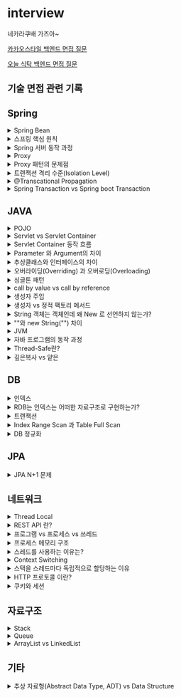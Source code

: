 # interview
  네카라쿠배 가즈아~
  
  [카카오스타일 백엔드 면접 질문](https://github.com/russell-seo/interview/blob/main/kakao/style.md)
  
  [오늘 식탁 백엔드 면접 질문](https://github.com/russell-seo/interview/blob/main/todaytable.md)

  ## 기술 면접 관련 기록
  
  
  ## Spring
  
  <details>
<summary>Spring Bean</summary>
<div markdown="1">       

 - Spring Bean 이란?
    - Spring 에서 사용하는 객체를 의미한다.
    - IoC Container에 의해 등록, 생성, 조회 관계 설정이 되는 객체를 의미한다.
    - Spring IoC Container 에 의해서 관리되고 어플리케이션의 핵심을 이루는 객체들을 스프링에서는 Beans라고 부른다.
      - 빈과 빈 사이의 의존성은 컨테이너가 사용하는 메타데이터 환경설정에 의존한다.
 - Bean의 주요 속성
    - class : 정규화된 자바 클래스 이름
    - id : bean의 고유 식별자
    - scope : 빈 스코프
    - constructor-arg : 생성시 생성자에 전달할 인수
    - property : 생성 시 bean setter 에 전달할 인수
    - init method 와 destory method
</div>
</details>
  
  <details>
<summary>스프링 핵심 원칙</summary>
<div markdown="1"> 
  
  - 스프링 핵심 원칙은 세가지이다. IoC/DI, AOP, PSA
    - IoC
      - Inversion Of Control(제어의 역전)을 의미하며, 객체의 생성과 생명주기 관리까지 모든 객체에 대한 제어권을 개발자가 아닌 프레임워크 에게 위임한 것을 의미한다.
      - 객체의 생성 책임을 개발자가 가지는 것이 아니라, 프레임워크에 위임했다(능동 -> 수동)
      - IoC vs DI
        - IoC는 DI한 형태 -> 객체지향에선 DI를 통해 IoC를 구현한다.
  
    - DI
      - DI는 의존관계 주입을 의미한다. 의존관계란 하나의 객체가 다른 객체의 상태에 따라 영향을 받는 것을 의미한다.
      - 스프링에서는 이러한 의존관계를 개발자가 직접관리하지 않고, 스프링 컨테이너에서 관리한다. 의존관계가 필요할 때 마다 스프링 컨테이너에서 개발자 코드안으로 의존성을 주입해 준다.
      - DI는 스프링에서 IoC를 구현한 한가지 방법이며, IoC는 DI를 포함하는 개념이다.
      - 이를 통해 개발자는 객체의 생성, 생명주기 관리, 의존관계 설정 책임을 신경 쓸 필요 없이 자신의 비즈니스 로직에만 집중하여 생산성을 높일 수 있다.
  
  
    - AOP
      - Aspect-Oriented Programming(관점 지향 프로그래밍)을 의미한다.
      - 스프링 DI가 의존성에 대한 주입이라면 AOP는 로직(code)주입 이라고 할 수 있다.
      - 관점 지향은 쉽게 말해 어떤 로직을 핵심적인 관점과 부가적인 관점으로 나누어서 보고 그 관점을 기준으로 각각 모듈화 하겠다는 것이다.
        - 핵심적인 관점 : 비즈니스 로직
        - 부가적인 관점 : 핵심 로직을 실행하기 위해서 행해지는 로직( 로깅, 트랜잭션, 캐싱) - 재사용된다.
  
    - PSA
      - Portable Service Abstraction(일관성 있는 서비스 추상화)를 의미한다.
      - 서비스 추상화란, 같은 일을 하는 다수의 기술을 공통 인터페이스로 제어할 수 있게 하는 것을 의미한다.
      - 외부 환경의 변화에 관계없이 일관된 방식으로 기술에 접근할 수 있게 해주는 것을 의미한다.
      - 예시
        - @Cacheable : 캐시대상으로 redis를 사용하던 ehcach를 사용하던 @Cacheable을 처리하는 내부 코드는 변하지 않는다.
        - @Transactional : JPA의 구현체로 Hibernate를 이용하던 다른 구현체를 이용하던 @Transactional을 처리하는 내부 코드를 변경할 필요가 없다.

</div>
</details>
  

<details>
<summary>Spring 서버 동작 과정</summary>
<div markdown="1">
  
  - 스프링의 경우
  
        1. 톰캣이 실행된다
        2. ServletContextListener 의 스프링에서 제공하는 구현체인 ContextLoaderListener 에 의해 Application Context가 생성된다.
        3. Application Context 가 생성되는 과정에서, 빈 정의(xml, component scan, @Configuration)에 의해 빈이 생성된다.
        4. Application Context 에 저장된 빈들의 의존 관계가 주입된다.
        5. 빈들의 생명주기에 맞는 메소드가 실행된다.(빈의 초기화 메소드, 소멸 메소드 등)
  
  - 스프링 부트
  
        1. @SpringBootConfiguration
        2. @Component Scan
        3. @EnableAutoConfiguration
</div>
</details>

<details>
<summary>Proxy</summary>
<div markdown="1">
  
  - 일반적으로 Proxy는 실제 Target 의 기능을 대신 수행하면서, 기능을 확장하거나 추가하는 실제 객체를 의미합니다.
    
    - 왜 사용할까?
      - OCP(Open-Closed Principle)을 지키기 위해서 사용한다.
      - 개방 폐쇠 원칙(=OCP)란 소프트웨어는 확장에 대해 열려있어야 하고, 수정에 대해서는 닫혀 있어야 한다라는 원칙 때문이다.
    
    - 어떻게?
      - Proxy를 이용한 런타임 위빙(Runtime Weaving)을 통해서 관심사를 추출할 수 있다.
      - 런타임 위빙 이란?
        - Weaving 은 target 객체를 새로운 proxied 객체로 적용시키는 과정이다.
      
    - Spring AOP 에서는 이러한 기능을 2가지 방법으로 구현하였다.
      
      - JDK Dynamic Proxy
      - CGlib Proxy
  
        - JDK Dynamic Proxy
          - JDK에서 제공하는 Dynamic Proxy는 1.3버전 부터 생긴 기능이다
          - `인터페이스를 기반으로 Proxy를 생성해주는 방식이다`
          - Dynamic Proxy는 Invocation Handler를 상속받아서 실체를 구현하게 되는데, 이 과정에서 `특정 Object 에 대해 Reflection을 사용하기때문에 성능이 조금 떨어지는 크리티컬 한 단점이 있다.`
          
        - CGlib
          - Enhancer를 바탕으로 Proxy를 구현하는 방식이다.
          - Extends(상속)방식을 이용해서 Proxy화 할 메소드를 오버라이딩 하는 방식이다.
          - CGlib은 기본적으로 Byte코드를 조작해서, 바이너리가 만들어지기 때문에 JDK Dynamic Proxy 보다 성능적으로 우세하다.
          - CGlib에서 실제로 핸들링할 Handler 가 필요한데, CGlib 에서는 이를 `MethodInterceptor` 라는 인터페이스로 정의되어 있다.
          - 다만 final 객체 혹은 private 접근자로 된 메소드는 상속이 지원되지 않기 때문에 제약적인 Proxy 구현이 가능하다.
  
</div>
</details>

<details>
<summary>Proxy 패턴의 문제점</summary>
<div markdown="1">
  
  - 위의 Proxy 내용과 이어지는 내용이다.
  
  - Proxy 패턴의 문제점을 알아보자
  
    - 부가적인 기능 추가 때 마다 별도의 프록시를 만들어야 한다.
    - 프록시로 프록시를 감싸는 일 발생
    - 모든 구현체에서 원래 타겟으로 위임하는 코드가 중복해서 발생.
    - 다른 메소드의 부가 기능이 같은 것일 경우 부가 기능의 주옵ㄱ이 발생
      - 이러한 문제를 해결하기 위해 프록시에 해당하는 클래스를 매번 만드는 것이 아닌 동적으로 런타임에 생성해내는 `다이나믹 프록시`가 등장한 것이다.
  
  
</div>
</details>

<details>
<summary>트랜잭션 격리 수준(Isolation Level)</summary>
<div markdown="1">
  
  - 트랜잭션 격리수준 이란?
    - 동시에 여러 트랜잭션이 처리될 때, 트랜잭션끼리 얼마나 서로 고립되어 있는지를 나타내는 것입니다. 즉 간단하게 말해 특정 트랜잭션이 다른 트랜잭션에 변경한 데이터를 볼수 있도록 허용할지 말지를 결정하는 것 입니다.
  
  - READ UNCOMMITTED
  - READ COMMITTED
  - REPEATABLE READ
  - SERIALIZABLE
  
  아래로 내려 갈 수록 고립 정도가 높아지며, 성능이 떨어지는 것이 일반적입니다.
  
  현재 저는 mysql 기반인 MariaDB를 사용 중인데 격리 수준이 디폴트인 `REPEATABLE READ` 입니다. 오라클인 경우에는 `READ COMMITTED`라고 합니다.
  
  1. READ UNCOMMITTED
  
  READ UNCOMMITTE의 격리수준에서는 어떤 트랜잭션 변경 내용이 COMMIT 이나 ROLLBACK과 상관없이 다른 트랜잭션에서 보여집니다.
  
  이 격리수준 에서는 아래와 같은 문제가 발생합니다.
  
    1. A 트랜잭션에서 테이블의 데이터를 수정중인 상태이고 아직 커밋하지 않았습니다.
  
    2. B 트랜잭션에서 A 트랜잭션이 수정 중인 데이터를 조회 함. 이를 Dirty Read라고 한다.
  
    3. A 트랜잭션에서 문제가 발생해 ROLLBACK 함
  
    4. B 트랜잭션은 커밋되지 않은 데이터를 바라보고 로직을 수행한다.
  
  이런식으로 데이터 정합성에 문제가 많으므로 RDBMS 표준에서는 격리수준으로 인정하지 않는다.
  
  2. READ COMMITTED
  
  어떤 트랜잭션의 변경 내용이 COMMIT 되어야만 다른 트랜잭션에서 조회할 수 있다. 오라클 DBMS 에서 기본적으로 사용하고 있고, 온라인 서비스에서 가장 많이 격리되는 수준이다.
  
  여기서는 B 트랜잭션에서 A 트랜잭션에서 커밋이나 롤백하기전 까지는 DIRTY READ가 발생하지 않습니다.(UNDO 영역에 저장된 데이터를 참조)
  
  언뜻보면 정합성 문제가 해결된 것 처럼 보이지만, 여기서 NON-REPEATABLE READ 부정합 문제가 발생할 수 있다.
  
    1. B 트랜잭션에서 10번 상품의 총 투자공모금액을 조회
    2. 100만원이 조회됨
    3. A 트랜잭션에서 10번 상품의 총 투자공모금액을 120만원으로 바꾸고 커밋
    4. B 트랜잭션에서 10번 상품의 총 투자공모금액을 다시 조회
    5. 120만원이 조회됨.
  
  이는 하나의 트랜잭션내에서 동일한 SELECT를 수행했을 경우 항상 같은 결과를 반환해야 하는 REPEATABLE READ 정합성에 어긋나는 것 입니다.
  
  일반적인 웹 어플리케이션에서는 크게 문제되지 않지만, 작업이 금전적인 처리와 연결되어 있다면 문제가 발생할 수 있습니다.
  
  예를 들어 트랜잭션에서 입금/출금 처리가 계속 진행되는 트랜잭션들이 있고, 오늘의 입금 총 합을 보여주는 트랜잭션이 있다고 하면, 총합을 계산하는 SELECT 쿼리는 실행될 때 마다 다른 결과 값을 가져올 것 입니다.
  
  이런 문제가 발생할 수 있기 때문에 격리수준에 의해 실행되는 SQL 문장이 어떤 결과를 출력할 지 정확히 예측하고 있어야 합니다.
  
  
  3. REPEATABLE READ
  
  REPEATABLE READ 격리수준은 간단하게 말해서 트랜잭션이 시작되기 전에 커밋된 내용에 대해서만 조회할 수 있는 격리수준 이다.
  
  MYSQL DMBS에서 기본적으로 사용하고 있고, 이 격리수준에서는 NON-REPEATABLE READ 부정합이 발생하지 않는다.
  
    1. 10번 트랜잭션이 2번 상품을 조회
    2. 12번 트랜잭션이 2번 상품의 총 투자공모금액을 변경하고 커밋
    3. 10번 트랜잭션이 2번 상품을 다시 조회
    4. 언두 영역에 백업된 데이터를 반환
  
  즉, 자신의 트랜잭션 번호보다 낮은 트랜잭션 번호에서 변경된(+커밋된) 것만 보게 되는 것 입니다.
  
  REPEATABLE READ 격리수준에서는 트랜잭션이 시작된 시점의 데이터를 일간되게 보여주는 것을 보장해야 하기 때문에 한 트랜잭션 실행시간이 길어질수록 해당 시간 만큼 계쏙 멀티 버전을 관리해야 하는 단점이 있다.
  
  하지만 실제로 영향을 미칠 정도로 오래 지속되는 경우는 없어서 READ COMMITTED와 REPEATABLE READ의 성능 차이는 거의 없다고 합니다.
  
  REPEATABLE READ에서 발생할 수 있는 데이터 부정합
  ~~~
  START TRANSACTION; -- transaction id : 1
  select * from Member where name = "sangwon";
  
    START TRANSACTION; -- transaction id : 2
    select * from Member where name = "sangwon";
    update Member SET name = "russell" where name = "sangwon";
    COMMIT;
  
   UPDATE Member SET name = "gucci" where name = "sangwon"; -- 0 row(s) affected
   COMMIT;
  ~~~
  
  이 상황에서 최종 결과는 `name = russell`이 된다. REPEATABLE READ이기 때문에 2번 트랜잭션에서 name = russell 로 변경하고 commit을 하면
  
  name = sangwon의 내용을 `UNDO` 세그먼트에 남겨놔야 합니다. 그래야 1번 트랜잭션이 일관되게 데이터를 보는 것을 보장해 줄 수 있기 때문입니다.
  
  이 상황에서 아래 구문에서 UPDATE문을 실행하게 되는데, UPDATE의 경우 변경을 수행할 로우에 대해 잠금이 필요합니다. 하지만 1번 트랜잭션이 바라보고 있는 
  
  name = sangwon의 경우 레코드데이터가 아닌 UNDO영역의 데이터이고, UNDO영역에 있는 데이터에 대해서는 쓰기 잠금을 걸 수가 없습니다.
  
  그러므로 위에 UPDATE 구문은 레코드에 대해 쓰기 잠금을 시도하려고 하지만 name=junyoung인 레코드는 존재하지 않으므로, 0 row(s) affected가 출력되고 아무 변경도 일어나지 않게 됩니다. 그러므로 최종 결과는 name=russell 입니다.
  
</div>
</details>

<details>
<summary>@Transcational Propagation</summary>
<div markdown="1">
  
  - Propagation
  
    - `REQUIRED` 
      - 기본옵션
      - 부모 트랜잭션이 존재한다면 부모 트랜잭션에 합류, 그렇지 않다면 새로운 트랜잭션을 만든다.
      - `중간에 자식/부모에서 rollback이 발생한다면 자식과 부모 모두 rollback 한다.`
    - `REQUIREDS_NEW`
      - 무조건 새로운 트랜잭션을 만든다.
      - nested한 방식으로 메소드 호출이 이루어지더라도 rollback은 각각 이루어 진다.
    - `MANDATORY`
      - 무조건 부모 트랜잭션에 합류시킨다
      - 부모 트랜잭션이 존재하지 않는다면 예외를 발생시킨다.
    - `SUPPORTS`
      - 메소드가 트랜잭션을 필요로 하지는 않지만, 진행중인 트랜잭션이 존재하면 트랜잭션을 사용한다는 것을 의미한다.
      - 진행중인 트랜잭션이 존재하지 않더라도 메소드는 정상적으로 동작한다.
    - `NESTED`
      - 부모 트랜잭션이 존재하면 부모 트랜잭션에 중첩시키고, 부모 트랜잭션이 존재하지 않는다면 새로운 트랜잭션을 생성한다.
      - 부모 트랜잭션에 예외가 발생하면 자식 트랜잭션도 rollback한다.
      - 자식 트랜잭션에 예외가 발생하더라도 부모 트랜잭션은 rollback하지 않는다. 이때 롤백은 부모 트랜잭션에서 자식 트랜잭션 호출하는 지점까지만 롤백된다. 이후 부모 트랜잭션에서 문제가 없으면 부모 트랜잭션은 끝가지 COMMIT 된다.
      - 현재 트랜잭션이 있으면 중첩 트랜잭션 내에서 실행하고, 그렇지 않으면 REQUIRED 처럼 동작합니다.
     
    - `NEVER`
      - 메소드가 트랜잭션을 필요로 하지 않는다. 만약 진행중인 트랜잭션이 존재하면 익셉션이 발생한다.
  
  
  
</div>
</details>

<details>
<summary>Spring Transaction vs Spring boot Transaction</summary>
<div markdown="1">
  
  
  
  
</div>
</details>
  
  ## JAVA
  
  
  <details>
<summary>POJO</summary>
<div markdown="1">       

 - POJO 란?
    - 진정한 POJO란 객체지향적인 원리에 충실하면서, 환경과 기술에 종속되지 않고 필요에 따라 재활용될 수 있는 방식으로 설계된 오브젝트를 말한다.
        - 어떠한 프레임워크에도 의존하지 않는다.
        - 자바를 이용한 테스트에 용이하다.
 - POJO의 두가지 의견
    - 어떠한 프레임워크에도 완전히 의존하지 않는 자바 객체. (어노테이션이 붙은 것도 POJO가 아니란 의견)
    - 자바 객체 안에 코드를 프레임워크를 바꿔도 그대로 재활용 할 수 있으면 POJO(특정 어노테이션이 존재해도 POJO라는 의견)

 - EJB 부터 스프링까지의 역사를 보면 두 번째가 맞는 듯 하다.
    - EJB 시절에는 특정 기능(Service, Controller등) 을 만들기 위해서는 특정 인터페이스나 클래스는 extends 했어야 했다. 따라서 그 시절에는 특정 클래스의 EJB 프레임워크에
      매우 의존적이었으며 기능을 활용하기 위해서 특정 Class를 extends 해야한다는 관점에서 객체지향적 특징을 잃어버리게 되었다.
    - EJB때는 걔네들이 정의해둔 클래스/인터페이스를 상속/구현 -> 그래서 이거에 종속적이지 않는 것들은 POJO라고 부르자고 정한 것.
    - 결론적으로 비지니스 코드가 특정 프레임워크에만 종속적이지 않다면 POJO라고 부른다.(어노테이션은 주석과 같이 마킹한다는 의미에서 코드에 직접적으로 영향을 주지 않으므로 제외)

</div>
</details>
  

<details>
<summary>Servlet vs Servlet Container</summary>
<div markdown="1"> 
  
    - Servlet
      - Java 로 HTTP 요청 및 응답을 처리하기 위한 표준
      - 서블릿은 클라이언트의 HTTP요청을 받아 비즈니스 로직을 수행하고 적절한 HTTP 응답을 생성하는 자바 객체이다.
      - 웹페이지를 동적으로 생성하는 역할
      - 서블릿은 일반 자바 객체와 달리 서블릿 컨테이너 내에서만 실행된다.
  
    - Servlet Container
      - 클라이언트로 부터 HTTP 요청 메시지를 적절하게 파싱 한 후, 쓰레드를 생성하여 적절한 서블릿을 실행시키고, 서블릿으로부터 응답받은 요청 처리 결과를 이용해 HTTP 응답 메시지를 만들어주는 컴포넌트
      - 웹 서비스에 필요한 다양한 기능을 제공하며, 개발자로 하여금 비즈니스 로직(Servelt 구현) 만 집중할 수 있도록 도와주는 프레임 워크
      - 지원하는 기능
        - tcp/ip 소켓 연결 및 종료(통신 지원)
        - HTTP요청 메시지 파싱 및 응답 메시지 생성
        - 서블릿 생명주기 관리
        - 멀티쓰레딩 지원(요청당 스레드로 처리)
        - 선언적인 보안 관리
        - 대표적인 Servlet Container : tomcat, netty
</div>
</details>


<details>
<summary>Servlet Container 동작 흐름</summary>
<div markdown="1">
      
      - 사용자 요청 파싱
      - 새로운 쓰레드를 생성하고, HttpServeltRequest, HttpServletResposne 생성.
      - 사용자 요청을 분석하여 대응되는 서블릿 검색(DD.xml을 통해 서블릿을 미리 정의해둔다.)
      - 찾은 서블릿의 service() 메소드를 호출함으로써, 비즈니스 로직 처리 위임
      - 서블릿은 클라이언트에게 넘길 응답을 작성. 이때 Response 객체를 사용한다.
      - Servlet Container가 서블릿으로 부터 받은 Response를 적절한 Http response로 만들어 클라이언트에 반환
      - 요청을 처리한 쓰레드는 소멸하거나 쓰레드 풀로 반환.
  
</div>
</details>

<details>
<summary>Parameter 와 Argument의 차이</summary>
<div markdown="1">
  
  - parameter : 함수를 선언할때 사용된 변수
  - argument : 함수가 호출 되었을 때 함수의 파라미터로 넘어오는 실제 값

</div>
</details>






<details>
<summary>추상클래스와 인터페이스의 차이</summary>
<div markdown="1">
  
  - 추상클래스
    - 단일 상속만 가능하다.
    - 모든 접근 제어자를 사용할 수 있다.
    - 변수와 상수를 선언 할 수 있다.
    - 추상 메소드와 일반 메소드를 선언할 수 있다.
  - 인터페이스
    - 다중 구현이 가능하다.
    - public 접근 제어자만 가능하다.
    - 상수만 선언 할 수 있다.
    - 추상메소드만 선언 할 수 있다.

</div>
</details>


<details>
<summary>오버라이딩(Overriding) 과 오버로딩(Overloading)</summary>
<div markdown="1">

    - 오버라이딩(Overriding) : 상위 클래스가 가지고 있는 메소드를 하위 클래스에서 재정의 하는 기술
    - 오버로딩(Overloading) : 매개변수의 유형과 개수를 변경하면서 같은 이름의 메소드를 여러 개 사용하는 기술
  
</div>
</details>


<details>
<summary>싱글톤 패턴</summary>
<div markdown="1">
  
  - 싱글톤 패턴이란?
    - 애플리케이션이 시작될 때, 어떤 클래스가 최초 한번만 메모리를 할당(static)하고 해당 메모리에 인스턴스를 만들어 사용하는 패턴
    - 즉 싱글톤 패턴은 하나의 인스턴스만 생성하여 사용하는 디자인패턴
    - 인스턴스가 필요할 때, 똑같은 인스턴스를 만들지 않고 기존의 인스턴스를 활용하는 것
  - 왜 쓰나?
    - 먼저 객체를 생성할 때 마다 메모리 영역을 할당받아야 한다. 하지만 한번의 new 를 통해 객체를 생성한다면 메모리 낭비를 방지 할 수 있다.
    - 또 싱글톤으로 구현한 인스턴스는 전역 이므로 다른 클래스의 인스턴스들이 데이터를 공유하는 것이 가능한 장점이 있다.

  - 스프링 컨테이너는 싱글톤 패턴을 적용하지 않아도, 객체 인스턴스를 싱글톤으로 관리한다.
  - 그래서 스프링 컨테이너는 싱글톤 패턴의 문제점을 해결하면서, 객체 인스턴스를 싱글톤(1개만 생성) 으로 관리한다.
  - 지금까지 써 왔던 스프링 빈이 바로 싱글톤 패턴으로 관리되는 빈이다.
 
</div>
</details>


<details>
<summary>call by value vs call by reference</summary>
<div markdown="1">
  
  - call by value(값에 의한 호출)
    - 함수가 호출될 때, 메모리 공간 안에서는 함수를 위한 별도의 임시공간이 생성됨(종료 시 해당 공간 사라짐)
    - call by value 호출 방식은 함수 호출 시 전달되는 변수 값을 복사해서 함수 인자로 전달함
    - 이때 복사된 인자는 함수 안에서 지역적으로 사용되기 때문에 local value 속성을 가짐
    - 따라서 함수 안에서 인자 값이 변경되어도, 외부 변수 값은 변경 안됨.
  
  - call by reference(참조에 의한 호출)
    - call by reference 호출 방식은 함수 호출 시 인자로 전달되는 변수의 레퍼런스를 전달함
    - 따라서 함수 안에서 인자 값이 변경되면, 아규먼트로 전달된 객체의 값도 변경됨.

</div>
</details>


<details>
<summary>생성자 주입</summary>
<div markdown="1">

  - 생성자 호출 시점에 딱 1번만 호출되는 것이 보장됩니다.
  - 생성자 주입은 객체를 생성할 때 딱 1번만 호출되므로 이후에 호출되는 일이 없습니다. 따라서 불변하게 설계 할 수 있습니다.
  - 생성자 주입을 사용하면 의존성 주입을 누락하는 것을 방지 할 수 있습니다. 컴파일 오류로 누락을 방지
  - setter 를 사용하면 final이 assgin reference 인데, 이를 변경할 수 있음.
  - 원하는 구현체를 주입할 수 있으며, 순수 자바코드로 테스트를 실행할 수 있습니다.
</div>
</details>

<details>
<summary>생성자 vs 정적 팩토리 메서드</summary>
<div markdown="1">
  
  - 생성자와 정적 팩토리 메서드의 차이는 정적 팩토리 메서드의 장단점으로 알 수 있다.
  - 정적 팩토리 메서드의 장점
    - 이름을 가질 수 있다.
    - 반드시 새로운 객체를 만들 필요가 없다. 불변 객체를 캐싱하거나, Validation을 처리할 수 있다.
    - 반환 타입의 하위 타입 객체를 반환할 수 있는 능력이 있다.
    - 입력 매개변수에 따라 매번 다른 클래스의 객체를 반환할 수 있다.
    - static 팩토리 메서드를 작성하는 시점에는 반환할 객체의 클래스가 존재하지 않아도된다.
  
 - 단점
    - 상속하려면 public, protected 생성자가 필요하니, 정적 팩토리 메서드만 제공하면 하위 클래스를 만들 수 없다.
    - static 팩토리 메서드는 프로그래머가 찾기 어렵다.

  </div>
</details>

<details>
<summary>String 객체는 객체인데 왜 New 로 선언하지 않는가?</summary>
<div markdown="1">
  
  - `String`은 대표적 불변 객체로, String 상수 풀 영역에서 객체를 관리한다.
  - 즉 상수처럼 이미 선언된 String 객체가 있으면 이 영역에서 가져다 사용하고 없다면 여기에 새롭개 객체를 생성하여 사용한다.

  
</div>
</details>


<details>
<summary>""와 new String("") 차이</summary>
<div markdown="1">
  
  - `""`는 Heap 내의 별도 공간인 String 상수 풀 영역에 문자열을 생성하고, 같은 문자열은 한번만 생성한다.
    - String 상수 풀 영역에 생성되는 String 은 불변이다.
  - `new String()`은 일반 클래스와 동일하게 Heap에 문자열 객체로 생성된다.
  
</div>
</details>

<details>
<summary>JVM</summary>
<div markdown="1">
  
  - JVM 이란?
    - 자바 가상 머신
    - 자바 바이트코드를 실행할 수 있게 해주는 주체
  
  - 특징
    - WORA(Write Once, Run Anywhere)
      - JVM은 플랫폼에 독립적이며, 모든 자바 가상 머신은 자바 가상 머신 규격에 정의된 대로 자바 바이트 코드를 실행한다.(스펙)
      - 모든 자바 프로그램은 CPU나 운영체제의 종류와 상관없이 동일하게 동작한다.
      - 윈도우, 맥, 리눅스등 운영체제에 종속적이지 않다.
  - GC
    - 클래스 인스턴스는 사용자 코드에 의해 명시적으로 생성되고, GC에 의해 자동적으로 소멸된다.
  
</div>
</details>  


<details>
<summary>자바 프로그램의 동작 과정</summary>
<div markdown="1">
  
  1. JAVA 소스 코드 파일(.java)를 JAVA 컴파일러(javac)로 바이트코드(.class)로 변환
  
  2.  JVM 내에 있는 Class Loader가 runtime data area로 바이트 코드 파일을 적재한다.
      - Loading -> Linking -> Initializing
  
  3. JVM 내에 있는 execution engine(Interpreter, JIT Compiler, GC)이 runtime data area에 적재된 바이트 코드를 기계어로 변경해 명령어 단위로 실행한다.
  
</div>
</details>  

<details>
<summary>Thread-Safe란?</summary>
<div markdown="1">
  
  - Thread-Safe란 멀티 스레드 환경에서 어떤 함수나 변수, 혹은 객체가 여러 스레드로부터 동시에 접근해도 프로그램의 실행에 문제가 없음을 의미한다.
    - 다른 스레드로 인해 부수효과가 발생하지 않는 것을 의미
    - 두 개의 스레드가 동시에 데이터에 접근하여 변경한다면 계산 결과가 덮어씌워지기 때문에 Thread-Safe하게 만들어줘야한다.
  
  - Thread-Safe 예시
    - `synchronized` 붙은 메서드, `ConcurrentHashMap`등등
  
  - Thread-Safe 하게 만들기 위해선
    - Mutual Exclustion
      - Thread에 Lock 이나 Semaphore를 걸어서 공유하는 자원에는 하나의 thread만 접근 가능하게 만든다.
    
    - Thread-Local
      - 각 스레드에만 접근 가능한 저장소를 사용하여 동시 접근을 막는다.
  
    - 불변 객체
      - 객체 생성 이후에 값을 변경할 수 없도록 만든다.
  
</div>
</details>

<details>
<summary>깊은복사 vs 얕은</summary>
<div markdown="1">
  
  
</div>
</details>  
  
  ## DB 
  
<details>
<summary>인덱스</summary>
<div markdown="1">

  - 인덱스란?
    - 인덱스는 테이블 에 대한 동작의 속도를 높여주는 자료구조이다.
      - 비유 : DB `인덱스`:`데이터` = 책 `색인` : `페이지 번호(책 내용)`
    - 인덱스는 데이터 저장 성능을 희생하고 데이터의 읽기 속도를 높이는 기능이다.
      - 인덱스는 데이터를 저장할때 항상 정렬해서 저장해야 하므로 저장하는 과정이 느리고 복잡하다. 대신에 정렬되어있는 값을 조회하는 것은 빠르다.
  
  
</div>
</details>

<details>
<summary>RDB는 인덱스는 어떠한 자료구조로 구현하는가?</summary>
<div markdown="1">
  
  - B-Tree 혹은 B+Tree
    - Root, branch, leaf 노드로 나뉘고 스스로 균형을 맞추는 트리이다.
    - 스스로 균형에 맞춰 데이터를 정렬하기 때문에 항상 O(logN)의 조회성능을 유지한다.

</div>
</details>

<details>
<summary>트랜잭션</summary>
<div markdown="1">

  - 트랜잭션이란?
    - 복수의 쿼리를 독립적으로 한 단위로 묶는 것, 더이상 나눌 수 없는 단위 작업
    - 데이터베이스의 상태를 변환시키는 하나의 논리적 기능을 수행하기 위한 작업의 단위
    - ex) 하나의 거래 완성(단위) = 구매 계좌에서 n만원 출금(작은 단위) + 판매자 계좌에서 n만원 출금(작은단위)
  - 트랜잭션의 성질(ACID)
    - Atomicity(원자성) - 단위
      - 원자 : 더이상 쪼갤수 없는 성질
      - 원자성이란 데이터의 변경이 수반되는 일련의 데이터 조작이 전부 성공할지 전부 실패 할지를 보증하는 구조이다.
      - COMMIT OR ROLLBACK
    - Consistency(일관성) - 무결성 제약 조건
      - 트랜잭션이 안전하게 수행된다는 것을 보장한다는 성질
      - 트랜잭션 수행 전/후에 데이터모델의 모든 제약 조건(기본키, 외래키, 도메인, 도메인 제약조건등)을 만족하는 것을 의미
      - ex) 통장의 잔고는 마이너스가 안된다는 제약 조건이 존재한다.
            
            만약 트랜잭션 과정 중 통장의 잔고가 마이너스가되면 롤백 되어 트랜잭션이 종료된다.
    - Isolation(독립성) - 병행 제어
      - 데이터 조작을 복수의 사용자가 동시에 실행해도 각각의 처리가 모순없이 실행 되는 것을 보증한다는 의미
      - 하나의 트랜잭션이 수행중 다른 트랜잭션이 끼어들지 못하도록 보장하는 것(Lock 처리)
    - Durability(지속성) - 영속화
      - 트랜잭션을 완료(COMMIT)를 하고 완료 통지를 받는 시점에서 트랜잭션이 영구적이 되어 그 결과를 잃지 않는 것
      - 컴퓨터가 종료되거나 시스템 장애가 나타나도 계속 저장되는 성질(RAM 이 아닌 SSD에 저장된 상태)
</div>
</details>

<details>
<summary>Index Range Scan 과 Table Full Scan</summary>
<div markdown="1">
  
  - Table Full Scan
    - 순차 I/O 방식과 MultiBlock I/O 방식으로 디스크를 읽어 한 블록에 속한 모든 레코드를 한번에 읽어들이는 방법.
  
  - Index Range Scan
    - 랜덤 I/O 와  Single Block I/O 로 레코드 하나를 읽기 위해 매번 I/O 를 통해 필요한 레코드를 읽는 방법
  
  - 무조건 Index Range Scan 이 좋은 것은 아니다.
    - 조금만 생각해보면 위와 같이 읽을 데이터가 일정량을 넘으면 Index Range Scan의 경우 매 인덱스 마다 데이터를 가져와야 함으로 다량의 디스크 I/O 가 발생하게 된다.
    - 그러므로 더 비효율적일 수도 있다.
    - 다만, 큰 테이블에서 소량 데이터를 검색할 때는 당연히 Index Range Scan이 유용하다.

</div>
</details>

<details>
<summary>DB 정규화</summary>
<div markdown="1">
  
  - 정규화가 생겨난 배경
    - 한 테이블에 여러 엔티티의 속성들을 혼합하게 되면 정보가 중복 저장되며 저장 공간을 낭비하게 된다. 이러한 중복 정보로 인해 갱신 이상이 발생한다.
      - 삽입 이상 : 원하지 않는 데이터가 삽입 될 경우
      - 삭제 이상 : 하나의 자료만 삭제하고 싶지만, 그 자료가 포함된 데이터 전체가 삭제되는 경우
      - 수정 이상 : 일부의 데이터만 갱신되어 정보가 모호해지거나 일관성이 없어져 정확한 정보 파악이 되지 않는 경우.
  - 정규화 란?
     - 중복을 최소화하게 데이터를 구조화하는 프로세스를 정규화
        - 데이터베이스 정규화의 목표는 이상이 있는 관계를 재구성하여 작고 잘 조직된 관계를 생성하는 것에 있다.
     - 제대로 조직되지 않은 테이블들과 관례들을 작고 잘 조직된 테이블과 관계들로 나누는 것.
  - 정규화를 하는 이유
     - 중복 데이터를 제거하기 위함. 중복 데이터가 많으면 데이터끼리의 정합성을 맞추기 어렵다.
      - 이를 통해 무결성을 유지할 수 있다.
     - 데이터 저장을 논리적으로 하기 위함.

</div>
</details>

## JPA

<details>
<summary>JPA N+1 문제</summary>
<div markdown="1">
  
   - JPA N+1 문제란?
      - 쿼리 1번으로 N개의 엔티티를 가져왔는데, 지연로딩으로 인해 N개의 엔티티 개수만큼 추가로 쿼리를 날리는 문제를 말한다.
      - 예를 들어 Member Entity를 조회하는데 Member 가 속한 Team 을 가져와야 하면 Team 테이블에 쿼리를 날린다.
   - 해결 방안
      - fetch join`select m from Member m join fetch m.team`
      - batch size
      - 위 두가지 방법이 있다.

</div>
</details>


## 네트워크

<details>
<summary>Thread Local</summary>
<div markdown="1">
  
    - Thread Local 이란
        - 각 Thread 마다 갖는 독립적인 지역 변수를 의미한다.
        - Java.lang 패키지에서 제공하는 쓰레드 범위 변수. 한 쓰레드에서 공유할 변수.
    - 특징
        - 같은 쓰레드 내에서만 공유
        - 따라서 같은 쓰레드 라면 해당 데이터를 메소드 매개변수로 넘겨줄 필요가 없다.
    - 스프링에서 사용
        - 트랜잭션 매니저에서 transaction Context를 전파하는데 사용된다.
        - SpringSecurit에서는 ThreadLocal을 기본전략으로 SecurityContextHolder 를 사용한다.
</div>
</details>





<details>
<summary>REST API 란?</summary>
<div markdown="1">
  
  - REST란?
    - Representational State Transfer의 약자
    - 자원을 이름(자원의 표현)으로 구분하여 해당 자원의 상태(정보)를 주고 받는 모든 것을 의미한다.
      - 자원(Resource)의 표현(Representation)에 의한 상태 전달
  -  REST 구성
    - 자원(Resource) : URI
      - 모든 자원은 URI라는 고유한 ID가 존재하며, 자원은 서버에 존재한다.
    - 행위(Verb) : HTTP Method
      - GET, POST, PUT, DELETE
    - 표현(Representation)
      - 클라이언트가 자원의 상태(정보)에 대한 조작을 요청하면 서버는 이에 적절한 응답을 보낸다.
      - REST 에서 하나의 자원은 JSON, XML등 여러 형태의 Representation(표현)으로 나타내어 질 수 있다.
  
  - REST 제약 조건(이 모든 것을 지켜야 진정한 REST라고 할 수 있다.)
      1. client - server
      2. stateless (무상태성)
      3. cache(캐시)
      4. uniform interface(self-descriptive message, HATEOAS등)
      5. layered system(다중 계층 - 보안, 로드밸런싱, 암호화 계층, 프록시 등등)
      6. code-on-demand(optional)
  - REST AP란?
      - HTTP 통신에서 어떤 차원에 대한 CRUD 요청을 Resource 와 Method로 표현하여 특정한 형태로 전달하는 방식이다.
      - REST 기반의 규칙을 지켜서 설계된 API
      - 개인적으로 모든 것은 클라이언트가 서버의 자원을 더 쉽게 이용할 수 있도록 하기 위함 인듯 하다.

</div>
</details>

<details>
<summary>프로그램 vs 프로세스 vs 쓰레드</summary>
<div markdown="1">
  
  - 프로그램 : 소스 코드가 파일 단위로 저장 장치에 저장되어 있으며, 아직 실행되지 않은 상태를 의미한다.
    - 디스크에 저장되어 있는 실행 가능한 파일
  - 프로세스 : 실행중인 프로그램. 프로그램을 실행하기 위해서 주소 공간, 메모리 등을 운영체제로 부터 할당 받은 상태
    - 프로그램이 실행되어 RAM에 적재되어 실행 중인 상태
    - 여러 개의 쓰레드를 포함할 수 있다.
  - 스레드 : 프로세스의 실행 단위. 같은 프로세스 내에 있는 스레드 끼리는 프로세스의 자원을 공유 할 수 있다.

</div>
</details>

<details>
<summary>프로세스 메모리 구조</summary>
<div markdown="1">
  
  - 프로세스 메모리와 PCB의 차이
    - PCB는 프로세스를 제어하기 위해 운영체제가 저장하는 자료구조이다.(프로세스의 위치 값, PC값 등등)
    - 프로세스 메모리는 그저 프로그램을 실행하는데 필요한 메모리를 저장시켜놓는 공간이다.
  - 프로세스 메모리 구조
    - 코드 영역 : 프로세스가 실행할 코드가 기계어의 형태로 저장 되는 공간.
      - 컴파일 타임에 결정되며 Read-Only이다.
    - 데이터 영역 : 전역 변수, Static 변수 등이 저장된 공간이다.
      - 컴파일 타임에 결정되며 Read-Write(실행 도중 변경 가능)이다.
    - 힙 영역 : 개발자가 관리하는 메모리 영역으로, 동적 할당 할때 사용된다
      - 런타임에 결정되며 개발자에 의해 메모리 공간이 동적으로 할당되고 해제 된다.
    - 스택 영역 : 호출된 함수의 수행을 마치고 복귀할 주소 및 데이터(지역변수, 매개변수, 리턴 값)등 임시로 저장하는 공간.
      - 컴파일 타임에 결정되며, 정해진 크기가 있으므로 초과시 StackOverFlow가 발생한다.

</div>
</details>

<details>
<summary>스레드를 사용하는 이유는?</summary>
<div markdown="1">
  
  - 스레드가 없을 때의 단점은 아래와 같다.
    - 프로세스 간의 컨텍스트 스위칭 오버헤드
      - 프로세스는 프로세스마다의 독립적인 메모리를 가지고 있다. 그러므로 멀티 프로세스로 동작한다면 빈번한 컨텍스트 스위칭으로 인한 성능 저하가 발생한다.
    - 프로세스 사이 통신의 어려움
      - 프로세스들은 독립된 주소공간을 가지고 있기 때문에, 단순한 방법으로 서로의 메모리 공간을 접근 할 수 없다.
      - 공유메모리, 소켓등을 이용해서 접근 해야 한다.
  
  - 스레드를 사용한다면
      - 빠른 컨텍스트 스위치
        - 스케줄링 단위가 프로세스 였던 시절, Context Switching 이 일어날 때 마다 캐시 flush, 캐시 복수 등을 해야했다.
        - 하지만, 스케줄링 단위가 Thread로 되면서 같은 프로세스 내의 Thread들을 Context Switch 할 때는 TCB만 바꾸면 된다.
        - 메모리 상에서의 주소 이동도 필요없다.(프로세스는 주소 이동을 해야함)
      - 스레드간 통신으로 멀티 스레드 구현
        - 스레드는 하나의 프로세스에 여러 개 존재하며, 프로세스의 Heap, Static, Code 영역을 공유한다. 즉 같은 프로세스 내에서 스레드끼리의 통신은 굉장히 빠르고 쉽게 가능하다.

</div>
</details>

<details>
<summary>Context Switching</summary>
<div markdown="1">
  
  - 여러개의 프로세스가 실행되고 있을 때 기존에 실행되던 프로세스를 중단하고 다른 프로세스를 실행하는 것. 즉 CPU에 실행할 프로세스를 교체하는 기술이다.
  - 어떤 하나의 프로세스를 실행하고 있는 상태에서 인터럽트 요청에 의해 다음 우선 순위의 프로세스가 실행되어야 할 때 기존의 프로세스의 상태 또는 레지스터 값(Context)을 저장하고 
    CPU 가 다음 프로세스를 수행하도록 새로운 프로세스의 상태 또는 레지스터 값(Context)을 교체하는 작업
  

</div>
</details>

<details>
<summary>스택을 스레드마다 독립적으로 할당하는 이유</summary>
<div markdown="1">
  
  - 결론부터 말하면 독립적인 실행 흐름을 추가하기 위해선 최소 조건으로 독립된 스택이 필요하기 때문이다.
  - 스택은 함수 호출 시 전달되는 인자로 되돌아갈 주소 값 및 함수 내에서 선언하는 변수 등을 저장하기 위해 사용되는 공간이다.
  - 스택 메모리 공간이 독립적이라는 것은 독립적인 함수 호출이 가능하며, 이는 독립적인 실행 흐름을 의미한다.

</div>
</details>

<details>
<summary>HTTP 프로토콜 이란?</summary>
<div markdown="1">
  
  - HTTP(Hyper Text Transfer Protocol)이란 서버/클라이언트 모델을 따라 데이터를 주고 받기 위한 프로토콜이다. 
  - HTTP는 어플리케이션 레벨의 프로토콜 TCP/IP 위에서 동작한다. HTTP는 상태를 가지고 있지 않는 Stateless 프로토콜 이며 Method, Path, Version, Headers, Body등으로 구성된다.

</div>
</details>

<details>
<summary>쿠키와 세션</summary>
<div markdown="1">
  
  - HTTP 프로토콜 특성이자 약점을 보완하기 위해 쿠키와 세션을 사용한다.
      - 비연결성(connectionless) : 클라이언트가 요청을 한 후 응답을 받으면 그 연결을 끊어 버리는 특징
      - 무상태성(stateless) : 통신이 끝나면 상태를 유지하지 않는 특징
      - 대표적으로 쿠키와 세션등을 사용하지 않으면 지속적인 로그인 환경을 구축할 수 없다(물론 토큰 기반으론 가능)
  - 쿠키란?
    - 쿠키는 클라이언트측 `브라우저 로컬`에 저장되는 키와 값이 들어있는 작은 데이터이다.
    - 브라우저가 종료되어도 쿠키 만료 기간이 있다면 클라이언트(브라우저) 에서 보관하고 있는다.
    - Response Header 에 Set-Cookie 속성을 사용하면 클라이언트에 쿠키를 만들 수 있다.
    - 쿠키는 사용자가 따로 요청하지 않아도 브라우저가 요청시 Request Header 에 넣어서 자동으로 서버에 전송한다.
  - 세션이란?
    - 세션은 쿠키를 기반으로 하며, 서버에서 관리하는 사용자 정보 파일(데이터) 이다.
    - 서버에서는 클라이언트를 구분하기 위해 세션 ID를 부여하며, 웹 브라우저가 서버에 접속해서 브라우저를 종료할 때 까지 인증 상태를 유지한다.
        - 클라이언트가 Reques를 보내면, 해당 서버의 엔진이 클라이언트에게 유일한 세션ID를 부여한다.
    - 예시 : 로그인 정보 저장
  - 쿠키와 세션 차이
    - 사용자 정보 저장 위치 : 쿠키는 클라이언트, 세션은 서버
    - 보안성 : 쿠키는 클라이언트측에 저장하므로 언제든 스니핑 당할 우려가 있으나, 세션은 쿠키를 이용해서 sessionid만 저장 하고 그것을 구분해서 서버를 처리하기 때문에 보안성이 비교적 우수하다.
    - 모든 정보를 세션에 저장하면 좋지만, 서버 자원의 낭비와 속도 때문에 중요하지 않은 정보는 쿠키에 저장하는 것이 좋다.
  

</div>
</details>

## 자료구조

<details>
<summary>Stack</summary>
<div markdown="1">
  
  - 제한적으로 접근할 수 있는 나열 자료구조
  - LIFO(Last In First Out)
    - 스택은 한쪽 끝에서만 자료를 넣거나 뺄 수 있는 선형 구조이다.
  - 스택의 ADT
    - peek() : 스택의 가장 윗 데이터를 반환한다.
    - push() : 자료를 밀어 넣는다해서 push이다. 스택의 가장 위 데이터 추가
    - pop() : 넣어둔 자료를 꺼낸다 해서 pop이라 한다. 스택의 가장 위 데이터 삭제 및 반환
    - empty() : 스택이 비어있는지 확인

</div>
</details>


<details>
<summary>Queue</summary>
<div markdown="1">
  
  - 줄을 서는 것을 뜻한다.
  - 선입선출의 대표적인 자료 구조 형태
  - FIFO(First In First Out)
    - 먼저 집어 넣은 데이터가 먼저 나오는 구조
  - 큐의 ADT
    - enqueue : 큐 맨 뒤에 용소 추가
    - dequeue : 큐 맨 앞의 요소 삭제 + 반환
    - front : 큐의 맨 앞의 요소 반환
    - rear : 큐의 맨 뒤의 요소 반환

</div>
</details>

<details>
<summary>ArrayList vs LinkedList</summary>
<div markdown="1">
  
  - ArrayList : 순차리스트, 배열기반으로 구현된 리스트
      - 배열 기반이므로 리스트 생성시 길이를 정해야 한다 -> 정적할당
      - 배열 기반으로 하는 ArrayList는 중간에 데이터를 추가하거나 삭제하게 된다면 해당 인덱스 뒤의 존재하는 모든 데이터를 복사하여 한칸 씩 밀어줘야 하므로 길이가 정해져 있지 않은 리스트가 필요하다면 비효율적이다.
      - 인덱스조회 : 배열은 하나의 자료형을 그룹핑할 때 사용되는 자료형이다. 즉, 자료형으로 길이가 같으므로 *(기준 자료형 + 인덱스) 를 통해 인덱스로 조회가 굉장히 빠르다. 시간복잡도 O(1)
  
  - LinkedList : 연결리스트, 메모리의 동적 할당을 기반으로 구현된 리스트
      - 노드 연결기반으로 리스트를  생성시 길이가 정해져 있지 않고, 동적으로 길이를 늘릴 수 있다 -> 동적할당
      - 추가 -> LinkedList는 노드를 연결하는 형태이므로, 새로운 데이터를 생성하여 포인터 값만 조정해주면 된다.
      - 삭제 -> 삭제할 노드를 찾았다면 삭제는 노드 간의 포인터만 조절하면 되므로 굉장히 빠르다. 하지만, 삭제할 노드를 찾기 위해 탐색을 해야한다.
      - 인덱스 조회 -> LinkedList는 노드를 연결하는 형태이므로, 메모리 상의 노드의 위치가 일정하지 않다. 즉 For문으로 하나하나 찾아봐야 한다, 시간복잡도 O(n)
  
  
</div>
</details>

## 기타



<details>
<summary>추상 자료형(Abstract Data Type, ADT) vs Data Structure</summary>
<div markdown="1">
  
  ADT란?
  
  - 구현하고자 하는 구조에 대해 구현 방법은 명시하지 않고 자료구조의 특성들과 어떤 Operations 들이 있는지를 설명하는 자료구조의 한가지 형태.
  - 즉, 일종의 `규칙`들의 나열 이라고 쉽게 이해할 수 있다. ADT의 가장 대표적 예로는 스택 과 큐가 있다.

  Data Structure(DS)
  
  - 스택이랑 큐에 대해 어떻게 구현하는지가 추가되면 DS로서 스택과 큐를 설명하게 된 것이다.
  - 결국 큐와 스택이란 것은 Array 또는 Linked List 에 규칙을 설정한 모습이기 때문
  
  예)
  JAVA - Interface -> ADT
       - Class -> DS
  
  자바의 인터페이스는 ADT라고 할 수 있으며 이를 실제로 구현한 Class를 DS라고 볼 수 있다.
  
  스택에 대한 특징 or 설명 -> ADT 관점
  
  스택을 어떤 구현체로 써서 구현 -> DS 
  
</div>
</details>











  








